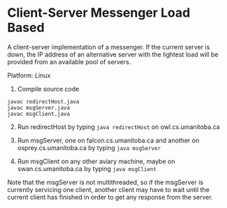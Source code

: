 Client-Server Messenger Load Based
==================================

A client-server implementation of a messenger. If the current server is down, the IP address of an alternative server with the lightest load will be provided from an available pool of servers.

Platform: Linux

1. Compile source code
```
javac redirectHost.java
javac msgServer.java
javac msgClient.java
```

2. Run redirectHost by typing `java redirectHost`
on owl.cs.umanitoba.ca

3. Run msgServer, one on falcon.cs.umanitoba.ca 
and another on osprey.cs.umanitoba.ca by typing 
`java msgServer`

4. Run msgClient on any other aviary machine,
maybe on swan.cs.umanitoba.ca by typing 
`java msgClient`

Note that the msgServer is not multithreaded, so
if the msgServer is currently servicing one client,
another client may have to wait until the current
client has finished in order to get any response from
the server.
